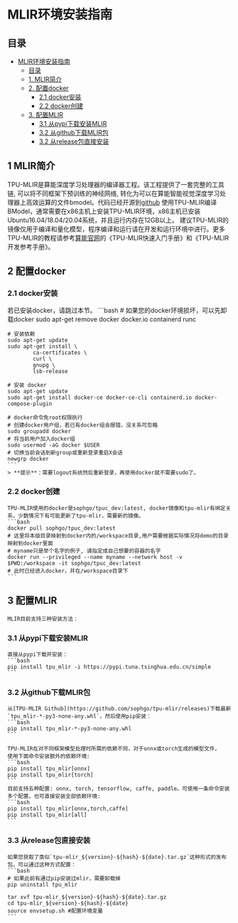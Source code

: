 # MLIR环境安装指南

## 目录
- [MLIR环境安装指南](#MLIR环境安装指南)
  - [目录](#目录)
  - [1. MLIR简介](#1-MLIR简介)
  - [2. 配置docker](#2-配置docker)
    - [2.1 docker安装](#21-docker安装)
    - [2.2 docker创建](#22-docker创建)
  - [3. 配置MLIR](#3-配置MLIR)
    - [3.1 从pypi下载安装MLIR](#31-从pypi下载安装MLIR)
    - [3.2 从github下载MLIR包](#32-从github下载MLIR包)
    - [3.2 从release包直接安装](#33-从release包直接安装)


## 1 MLIR简介
TPU-MLIR是算能深度学习处理器的编译器工程。该工程提供了一套完整的工具链, 可以将不同框架下预训练的神经网络, 转化为可以在算能智能视觉深度学习处理器上高效运算的文件bmodel。代码已经开源到[github](https://github.com/sophgo/tpu-mlir)
使用TPU-MLIR编译BModel，通常需要在x86主机上安装TPU-MLIR环境，x86主机已安装Ubuntu16.04/18.04/20.04系统，并且运行内存在12GB以上。
建议TPU-MLIR的镜像仅用于编译和量化模型，程序编译和运行请在开发和运行环境中进行。更多TPU-MLIR的教程请参考[算能官网](https://developer.sophgo.com/site/index.html?categoryActive=material)的《TPU-MLIR快速入门手册》和《TPU-MLIR开发参考手册》。

## 2 配置docker

### 2.1 docker安装
   若已安装docker，请跳过本节。
    ```bash
    # 如果您的docker环境损坏，可以先卸载docker
    sudo apt-get remove docker docker.io containerd runc

    # 安装依赖
    sudo apt-get update
    sudo apt-get install \
            ca-certificates \
            curl \
            gnupg \
            lsb-release

    # 安装 docker
    sudo apt-get update
    sudo apt-get install docker-ce docker-ce-cli containerd.io docker-compose-plugin
    
    # docker命令免root权限执行
    # 创建docker用户组，若已有docker组会报错，没关系可忽略
    sudo groupadd docker
    # 将当前用户加入docker组
    sudo usermod -aG docker $USER
    # 切换当前会话到新group或重新登录重启X会话
    newgrp docker​ 
    ```
    > **提示**：需要logout系统然后重新登录，再使用docker就不需要sudo了。

### 2.2 docker创建

    TPU-MLIR使用的docker是sophgo/tpuc_dev:latest, docker镜像和tpu-mlir有绑定关系，少数情况下有可能更新了tpu-mlir，需要新的镜像。
    ```bash
    docker pull sophgo/tpuc_dev:latest
    # 这里将本级目录映射到docker内的/workspace目录,用户需要根据实际情况将demo的目录映射到docker里面
    # myname只是举个名字的例子, 请指定成自己想要的容器的名字
    docker run --privileged --name myname --network host -v $PWD:/workspace -it sophgo/tpuc_dev:latest
    # 此时已经进入docker，并在/workspace目录下  
    ```

## 3 配置MLIR
    
    MLIR目前支持三种安装方法：

### 3.1 从pypi下载安装MLIR
    直接从pypi下载并安装：
    ```bash
    pip install tpu_mlir -i https://pypi.tuna.tsinghua.edu.cn/simple 
    ```

### 3.2 从github下载MLIR包
    从[TPU-MLIR Github](https://github.com/sophgo/tpu-mlir/releases)下载最新`tpu_mlir-*-py3-none-any.whl`，然后使用pip安装：
    ```bash
    pip install tpu_mlir-*-py3-none-any.whl
    ```

    TPU-MLIR在对不同框架模型处理时所需的依赖不同，对于onnx或torch生成的模型文件，
    使用下面命令安装额外的依赖环境:
    ```bash
    pip install tpu_mlir[onnx]
    pip install tpu_mlir[torch]
    ```
    目前支持五种配置: onnx, torch, tensorflow, caffe, paddle。可使用一条命令安装多个配置，也可直接安装全部依赖环境:
    ```bash
    pip install tpu_mlir[onnx,torch,caffe]
    pip install tpu_mlir[all]
    ```

### 3.3 从release包直接安装
    如果您获取了类似`tpu-mlir_${version}-${hash}-${date}.tar.gz`这种形式的发布包，可以通过这种方式配置：
    ```bash
    # 如果此前有通过pip安装过mlir，需要卸载掉
    pip uninstall tpu_mlir
    
    tar xvf tpu-mlir_${version}-${hash}-${date}.tar.gz
    cd tpu-mlir_${version}-${hash}-${date}
    source envsetup.sh #配置环境变量
    ```
